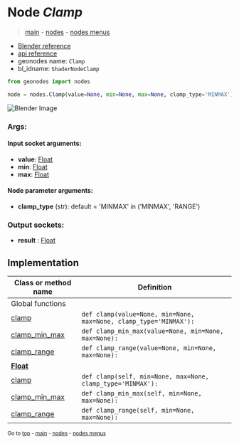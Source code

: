 # Node *Clamp*

> [main](../index.md) - [nodes](nodes.md) - [nodes menus](nodes_menus.md)

- [Blender reference](https://docs.blender.org/manual/en/latest/modeling/geometry_nodes/utilities/clamp.html)
- [api reference](https://docs.blender.org/api/current/bpy.types.ShaderNodeClamp.html)
- geonodes name: `Clamp`
- bl_idname: `ShaderNodeClamp`

```python
from geonodes import nodes

node = nodes.Clamp(value=None, min=None, max=None, clamp_type='MINMAX')
```

![Blender Image](https://docs.blender.org/manual/en/latest/_images/node-types_ShaderNodeClamp.webp)

### Args:

#### Input socket arguments:

- **value**: [Float](Float.md)
- **min**: [Float](Float.md)
- **max**: [Float](Float.md)

#### Node parameter arguments:

- **clamp_type** (str): default = 'MINMAX' in ('MINMAX', 'RANGE')

### Output sockets:

- **result** : [Float](Float.md)

## Implementation

| Class or method name | Definition |
|----------------------|------------|
| Global functions |
| [clamp](A.md#clamp) | `def clamp(value=None, min=None, max=None, clamp_type='MINMAX'):` |
| [clamp_min_max](A.md#clamp_min_max) | `def clamp_min_max(value=None, min=None, max=None):` |
| [clamp_range](A.md#clamp_range) | `def clamp_range(value=None, min=None, max=None):` |
| **[Float](Float.md)** |
| [clamp](Float.md#clamp) | `def clamp(self, min=None, max=None, clamp_type='MINMAX'):` |
| [clamp_min_max](Float.md#clamp_min_max) | `def clamp_min_max(self, min=None, max=None):` |
| [clamp_range](Float.md#clamp_range) | `def clamp_range(self, min=None, max=None):` |

<sub>Go to [top](#node-Clamp) - [main](../index.md) - [nodes](nodes.md) - [nodes menus](nodes_menus.md)</sub>

